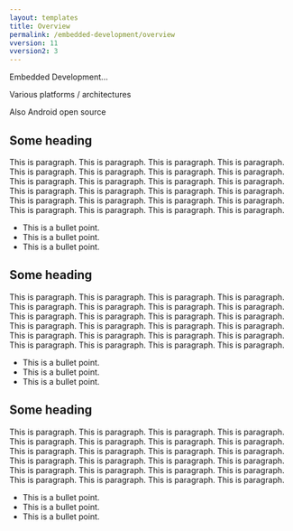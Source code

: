 ```yaml
---
layout: templates
title: Overview
permalink: /embedded-development/overview
vversion: 11
vversion2: 3
---
```



Embedded Development...

Various platforms / architectures

Also Android open source

## Some heading

This is paragraph. This is paragraph. This is paragraph. This is paragraph. This is paragraph. This is paragraph. This is paragraph. This is paragraph. This is paragraph. This is paragraph. This is paragraph. This is paragraph. This is paragraph. This is paragraph. This is paragraph. This is paragraph. This is paragraph. This is paragraph. This is paragraph. This is paragraph. This is paragraph. This is paragraph. This is paragraph. This is paragraph.

* This is a bullet point.
* This is a bullet point.
* This is a bullet point.

## Some heading

This is paragraph. This is paragraph. This is paragraph. This is paragraph. This is paragraph. This is paragraph. This is paragraph. This is paragraph. This is paragraph. This is paragraph. This is paragraph. This is paragraph. This is paragraph. This is paragraph. This is paragraph. This is paragraph. This is paragraph. This is paragraph. This is paragraph. This is paragraph. This is paragraph. This is paragraph. This is paragraph. This is paragraph.

* This is a bullet point.
* This is a bullet point.
* This is a bullet point.

## Some heading

This is paragraph. This is paragraph. This is paragraph. This is paragraph. This is paragraph. This is paragraph. This is paragraph. This is paragraph. This is paragraph. This is paragraph. This is paragraph. This is paragraph. This is paragraph. This is paragraph. This is paragraph. This is paragraph. This is paragraph. This is paragraph. This is paragraph. This is paragraph. This is paragraph. This is paragraph. This is paragraph. This is paragraph.

* This is a bullet point.
* This is a bullet point.
* This is a bullet point.




